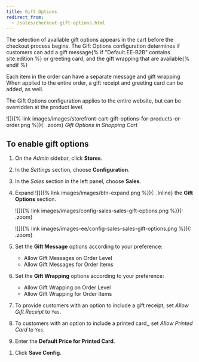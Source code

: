 ```yaml
---
title: Gift Options
redirect_from: 
  - /sales/checkout-gift-options.html
---
```


The selection of available gift options appears in the cart before the checkout process begins. The Gift Options configuration determines if customers can add a gift message{% if "Default.EE-B2B" contains site.edition %} or greeting card, and the gift wrapping that are available{% endif %}

Each item in the order can have a separate message<!--{% if "Default.EE-B2B" contains site.edition %}--> and gift wrapping When applied to the entire order, a gift receipt and greeting card can be added, as well<!--{% endif %}-->.

 The Gift Options configuration applies to the entire website, but can be overridden at the product level.

![]({% link images/images/storefront-cart-gift-options-for-products-or-order.png %}){: .zoom}
_Gift Options in Shopping Cart_

## To enable gift options

1. On the _Admin_ sidebar, click **Stores**.

1. In the _Settings_ section, choose **Configuration**.

1. In the _Sales_ section in the left panel, choose **Sales**.

1. Expand ![]({% link images/images/btn-expand.png %}){: .Inline} the **Gift Options** section.

    <!--{% if "Default.CE Only" contains site.edition %}-->
    ![]({% link images/images/config-sales-sales-gift-options.png %}){: .zoom}
    <!--{% endif %}-->
    <!--{% if "Default.EE-B2B" contains site.edition %}-->
    ![]({% link images/images-ee/config-sales-sales-gift-options.png %}){: .zoom}
    <!--{% endif %}-->

1. Set the **Gift Message** options according to your preference:

    - Allow Gift Messages on Order Level
    - Allow Gift Messages for Order Items
    <!--{% if "Default.EE-B2B" contains site.edition %}-->

1. Set the **Gift Wrapping** options according to your preference:

    - Allow Gift Wrapping on Order Level
    - Allow Gift Wrapping for Order Items

1. To provide customers with an option to include a gift receipt, set _Allow Gift Receipt_ to `Yes`.

1. To customers with an option to include a printed card,, set _Allow Printed Card_ to `Yes`.

1. Enter the **Default Price for Printed Card**.
<!--{% endif %}-->

1. Click **Save Config**.

